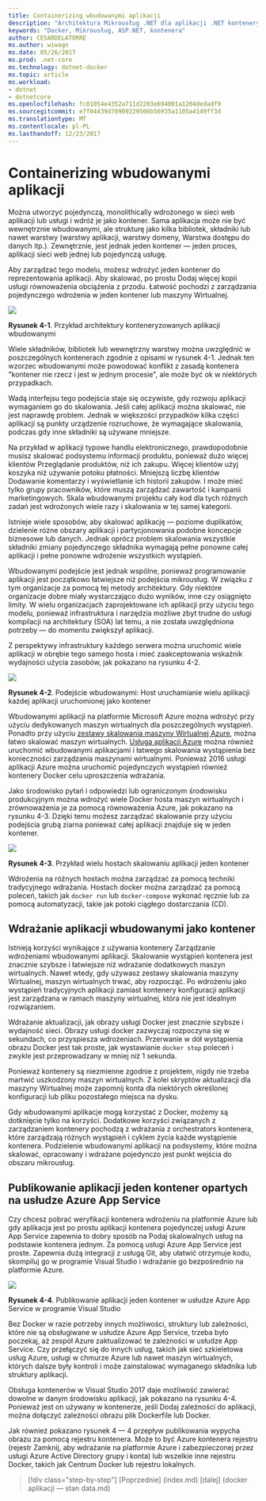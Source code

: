 ```yaml
---
title: Containerizing wbudowanymi aplikacji
description: "Architektura Mikrousług .NET dla aplikacji .NET konteneryzowanych | Containerizing wbudowanymi aplikacji"
keywords: "Docker, Mikrousług, ASP.NET, kontenera"
author: CESARDELATORRE
ms.author: wiwagn
ms.date: 05/26/2017
ms.prod: .net-core
ms.technology: dotnet-docker
ms.topic: article
ms.workload:
- dotnet
- dotnetcore
ms.openlocfilehash: fc01054e4352a711d2203e694001a1204dedadf9
ms.sourcegitcommit: e7f04439d78909229506b56935a1105a4149ff3d
ms.translationtype: MT
ms.contentlocale: pl-PL
ms.lasthandoff: 12/23/2017
---
```

# <a name="containerizing-monolithic-applications"></a>Containerizing wbudowanymi aplikacji

Można utworzyć pojedynczą, monolithically wdrożonego w sieci web aplikacji lub usługi i wdróż je jako kontener. Sama aplikacja może nie być wewnętrznie wbudowanymi, ale strukturę jako kilka bibliotek, składniki lub nawet warstwy (warstwy aplikacji, warstwy domeny, Warstwa dostępu do danych itp.). Zewnętrznie, jest jednak jeden kontener — jeden proces, aplikacji sieci web jednej lub pojedynczą usługę.

Aby zarządzać tego modelu, możesz wdrożyć jeden kontener do reprezentowania aplikacji. Aby skalować, po prostu Dodaj więcej kopii usługi równoważenia obciążenia z przodu. Łatwość pochodzi z zarządzania pojedynczego wdrożenia w jeden kontener lub maszyny Wirtualnej.

![](./media/image1.png)

**Rysunek 4-1**. Przykład architektury konteneryzowanych aplikacji wbudowanymi

Wiele składników, bibliotek lub wewnętrzny warstwy można uwzględnić w poszczególnych kontenerach zgodnie z opisami w rysunek 4-1. Jednak ten wzorzec wbudowanymi może powodować konflikt z zasadą kontenera "kontener nie rzecz i jest w jednym procesie", ale może być ok w niektórych przypadkach.

Wadą interfejsu tego podejścia staje się oczywiste, gdy rozwoju aplikacji wymaganiem go do skalowania. Jeśli całej aplikacji można skalować, nie jest naprawdę problem. Jednak w większości przypadków kilka części aplikacji są punkty urządzenie rozruchowe, że wymagające skalowania, podczas gdy inne składniki są używane mniejsze.

Na przykład w aplikacji typowe handlu elektronicznego, prawdopodobnie musisz skalować podsystemu informacji produktu, ponieważ dużo więcej klientów Przeglądanie produktów, niż ich zakupu. Więcej klientów użyj koszyka niż używanie potoku płatności. Mniejszą liczbę klientów Dodawanie komentarzy i wyświetlanie ich historii zakupów. I może mieć tylko grupy pracowników, które muszą zarządzać zawartość i kampanii marketingowych. Skala wbudowanymi projektu cały kod dla tych różnych zadań jest wdrożonych wiele razy i skalowania w tej samej kategorii.

Istnieje wiele sposobów, aby skalować aplikację — poziome duplikatów, dzielenie różne obszary aplikacji i partycjonowania podobne koncepcje biznesowe lub danych. Jednak oprócz problem skalowania wszystkie składniki zmiany pojedynczego składnika wymagają pełne ponowne całej aplikacji i pełne ponowne wdrożenie wszystkich wystąpień.

Wbudowanymi podejście jest jednak wspólne, ponieważ programowanie aplikacji jest początkowo łatwiejsze niż podejścia mikrousług. W związku z tym organizacje za pomocą tej metody architektury. Gdy niektóre organizacje dobre miały wystarczająco dużo wyników, inne czy osiągnięto limity. W wielu organizacjach zaprojektowane ich aplikacji przy użyciu tego modelu, ponieważ infrastruktura i narzędzia możliwe zbyt trudne do usługi kompilacji na architektury (SOA) lat temu, a nie została uwzględniona potrzeby — do momentu zwiększył aplikacji.

Z perspektywy infrastruktury każdego serwera można uruchomić wiele aplikacji w obrębie tego samego hosta i mieć zaakceptowania wskaźnik wydajności użycia zasobów, jak pokazano na rysunku 4-2.

![](./media/image2.png)

**Rysunek 4-2**. Podejście wbudowanymi: Host uruchamianie wielu aplikacji każdej aplikacji uruchomionej jako kontener

Wbudowanymi aplikacji na platformie Microsoft Azure można wdrożyć przy użyciu dedykowanych maszyn wirtualnych dla poszczególnych wystąpień. Ponadto przy użyciu [zestawy skalowania maszyny Wirtualnej Azure](https://docs.microsoft.com/azure/virtual-machine-scale-sets/), można łatwo skalować maszyn wirtualnych. [Usługa aplikacji Azure](https://azure.microsoft.com/services/app-service/) można również uruchomić wbudowanymi aplikacjami i łatwego skalowania wystąpienia bez konieczności zarządzania maszynami wirtualnymi. Ponieważ 2016 usługi aplikacji Azure można uruchomić pojedynczych wystąpień również kontenery Docker celu uproszczenia wdrażania.

Jako środowisko pytań i odpowiedzi lub ograniczonym środowisku produkcyjnym można wdrożyć wiele Docker hosta maszyn wirtualnych i zrównoważenia je za pomocą równoważenia Azure, jak pokazano na rysunku 4-3. Dzięki temu możesz zarządzać skalowanie przy użyciu podejścia grubą ziarna ponieważ całej aplikacji znajduje się w jeden kontener.

![](./media/image3.png)

**Rysunek 4-3**. Przykład wielu hostach skalowaniu aplikacji jeden kontener

Wdrożenia na różnych hostach można zarządzać za pomocą techniki tradycyjnego wdrażania. Hostach docker można zarządzać za pomocą poleceń, takich jak `docker run` lub `docker-compose` wykonać ręcznie lub za pomocą automatyzacji, takie jak potoki ciągłego dostarczania (CD).

## <a name="deploying-a-monolithic-application-as-a-container"></a>Wdrażanie aplikacji wbudowanymi jako kontener

Istnieją korzyści wynikające z używania kontenery Zarządzanie wdrożeniami wbudowanymi aplikacji. Skalowanie wystąpień kontenera jest znacznie szybsze i łatwiejsze niż wdrażanie dodatkowych maszyn wirtualnych. Nawet wtedy, gdy używasz zestawy skalowania maszyny Wirtualnej, maszyn wirtualnych trwać, aby rozpocząć. Po wdrożeniu jako wystąpień tradycyjnych aplikacji zamiast kontenery konfiguracji aplikacji jest zarządzana w ramach maszyny wirtualnej, która nie jest idealnym rozwiązaniem.

Wdrażanie aktualizacji, jak obrazy usługi Docker jest znacznie szybsze i wydajność sieci. Obrazy usługi docker zazwyczaj rozpoczyna się w sekundach, co przyspiesza wdrożeniach. Przerwanie w dół wystąpienia obrazu Docker jest tak proste, jak wystawianie `docker stop` poleceń i zwykle jest przeprowadzany w mniej niż 1 sekunda.

Ponieważ kontenery są niezmienne zgodnie z projektem, nigdy nie trzeba martwić uszkodzony maszyn wirtualnych. Z kolei skryptów aktualizacji dla maszyny Wirtualnej może zapomnij konta dla niektórych określonej konfiguracji lub pliku pozostałego miejsca na dysku.

Gdy wbudowanymi aplikacje mogą korzystać z Docker, możemy są dotknięcie tylko na korzyści. Dodatkowe korzyści związanych z zarządzaniem kontenery pochodzą z wdrażania z orchestrators kontenera, które zarządzają różnych wystąpień i cyklem życia każde wystąpienie kontenera. Podzielenie wbudowanymi aplikacji na podsystemy, które można skalować, opracowany i wdrażane pojedynczo jest punkt wejścia do obszaru mikrousług.

## <a name="publishing-a-single-container-based-application-to-azure-app-service"></a>Publikowanie aplikacji jeden kontener opartych na usłudze Azure App Service

Czy chcesz pobrać weryfikacji kontenera wdrożeniu na platformie Azure lub gdy aplikacja jest po prostu aplikacji kontenera pojedynczej usługi Azure App Service zapewnia to dobry sposób na Podaj skalowalnych usług na podstawie kontenera jednym. Za pomocą usługi Azure App Service jest proste. Zapewnia dużą integracji z usługą Git, aby ułatwić otrzymuje kodu, skompiluj go w programie Visual Studio i wdrażanie go bezpośrednio na platformie Azure.

![](./media/image4.png)

**Rysunek 4-4**. Publikowanie aplikacji jeden kontener w usłudze Azure App Service w programie Visual Studio

Bez Docker w razie potrzeby innych możliwości, struktury lub zależności, które nie są obsługiwane w usłudze Azure App Service, trzeba było poczekaj, aż zespół Azure zaktualizować te zależności w usłudze App Service. Czy przełączyć się do innych usług, takich jak sieć szkieletowa usług Azure, usługi w chmurze Azure lub nawet maszyn wirtualnych, których dalsze były kontroli i może zainstalować wymaganego składnika lub struktury aplikacji.

Obsługa kontenerów w Visual Studio 2017 daje możliwość zawierać dowolne w danym środowisku aplikacji, jak pokazano na rysunku 4-4. Ponieważ jest on używany w kontenerze, jeśli Dodaj zależności do aplikacji, można dołączyć zależności obrazu plik Dockerfile lub Docker.

Jak również pokazano rysunek 4 — 4 przepływ publikowania wypycha obrazu za pomocą rejestru kontenera. Może to być Azure kontenera rejestru (rejestr Zamknij, aby wdrażanie na platformie Azure i zabezpieczonej przez usługi Azure Active Directory grupy i konta) lub wszelkie inne rejestru Docker, takich jak Centrum Docker lub rejestru lokalnych.


>[!div class="step-by-step"]
[Poprzednie] (index.md) [dalej] (docker aplikacji — stan data.md)
